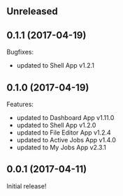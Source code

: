 ## Unreleased

## 0.1.1 (2017-04-19)

Bugfixes:

  - updated to Shell App v1.2.1

## 0.1.0 (2017-04-19)

Features:

  - updated to Dashboard App v1.11.0
  - updated to Shell App v1.2.0
  - updated to File Editor App v1.2.4
  - updated to Active Jobs App v1.4.0
  - updated to My Jobs App v2.3.1

## 0.0.1 (2017-04-11)

Initial release!
